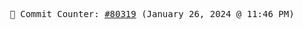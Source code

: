 <p align="center">
    <samp>
        📮 Commit Counter: <a href="https://github.com/Javascript-void0/Javascript-void0/commits/main">#80319</a> (January 26, 2024 @ 11:46 PM)
    </samp>
</p>